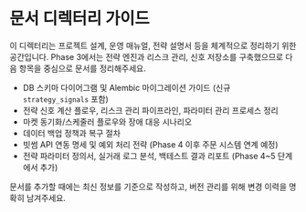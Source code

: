 # 문서 디렉터리 가이드

이 디렉터리는 프로젝트 설계, 운영 매뉴얼, 전략 설명서 등을 체계적으로 정리하기 위한 공간입니다. Phase 3에서는 전략 엔진과 리스크 관리, 신호 저장소를 구축했으므로 다음 항목을 중심으로 문서를 정리해주세요.

- DB 스키마 다이어그램 및 Alembic 마이그레이션 가이드 (신규 `strategy_signals` 포함)
- 전략 신호 계산 플로우, 리스크 관리 파이프라인, 파라미터 관리 프로세스 정리
- 마켓 동기화/스케줄러 플로우와 장애 대응 시나리오
- 데이터 백업 정책과 복구 절차
- 빗썸 API 연동 명세 및 예외 처리 전략 (Phase 4 이후 주문 시스템 연계 예정)
- 전략 파라미터 정의서, 실거래 로그 분석, 백테스트 결과 리포트 (Phase 4~5 단계에서 추가)

문서를 추가할 때에는 최신 정보를 기준으로 작성하고, 버전 관리를 위해 변경 이력을 명확히 남겨주세요.
